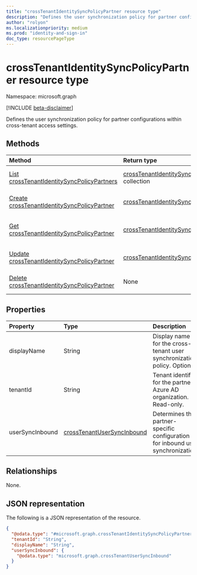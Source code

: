 ```yaml
---
title: "crossTenantIdentitySyncPolicyPartner resource type"
description: "Defines the user synchronization policy for partner configurations within cross-tenant access settings."
author: "rolyon"
ms.localizationpriority: medium
ms.prod: "identity-and-sign-in"
doc_type: resourcePageType
---
```


# crossTenantIdentitySyncPolicyPartner resource type

Namespace: microsoft.graph

[!INCLUDE [beta-disclaimer](../../includes/beta-disclaimer.md)]

Defines the user synchronization policy for partner configurations within cross-tenant access settings.

## Methods
|Method|Return type|Description|
|:---|:---|:---|
|[List crossTenantIdentitySyncPolicyPartners](../api/crosstenantaccesspolicyconfigurationpartner-list-identitysynchronization.md)|[crossTenantIdentitySyncPolicyPartner](../resources/crosstenantidentitysyncpolicypartner.md) collection|Get a list of the [crossTenantIdentitySyncPolicyPartner](../resources/crosstenantidentitysyncpolicypartner.md) objects and their properties.|
|[Create crossTenantIdentitySyncPolicyPartner](../api/crosstenantaccesspolicyconfigurationpartner-post-identitysynchronization.md)|[crossTenantIdentitySyncPolicyPartner](../resources/crosstenantidentitysyncpolicypartner.md)|Create a new [crossTenantIdentitySyncPolicyPartner](../resources/crosstenantidentitysyncpolicypartner.md) object.|
|[Get crossTenantIdentitySyncPolicyPartner](../api/crosstenantidentitysyncpolicypartner-get.md)|[crossTenantIdentitySyncPolicyPartner](../resources/crosstenantidentitysyncpolicypartner.md)|Read the properties and relationships of a [crossTenantIdentitySyncPolicyPartner](../resources/crosstenantidentitysyncpolicypartner.md) object.|
|[Update crossTenantIdentitySyncPolicyPartner](../api/crosstenantidentitysyncpolicypartner-update.md)|[crossTenantIdentitySyncPolicyPartner](../resources/crosstenantidentitysyncpolicypartner.md)|Update the properties of a [crossTenantIdentitySyncPolicyPartner](../resources/crosstenantidentitysyncpolicypartner.md) object.|
|[Delete crossTenantIdentitySyncPolicyPartner](../api/crosstenantaccesspolicyconfigurationpartner-delete-identitysynchronization.md)|None|Delete a [crossTenantIdentitySyncPolicyPartner](../resources/crosstenantidentitysyncpolicypartner.md) object.|

## Properties
|Property|Type|Description|
|:---|:---|:---|
|displayName|String|Display name for the cross-tenant user synchronization policy. Optional.|
|tenantId|String|Tenant identifier for the partner Azure AD organization. Read-only.|
|userSyncInbound|[crossTenantUserSyncInbound](../resources/crosstenantusersyncinbound.md)|Determines the partner-specific configuration for inbound user synchronization.|

## Relationships
None.

## JSON representation
The following is a JSON representation of the resource.
<!-- {
  "blockType": "resource",
  "keyProperty": "id",
  "@odata.type": "microsoft.graph.crossTenantIdentitySyncPolicyPartner",
  "openType": false
}
-->
``` json
{
  "@odata.type": "#microsoft.graph.crossTenantIdentitySyncPolicyPartner",
  "tenantId": "String",
  "displayName": "String",
  "userSyncInbound": {
    "@odata.type": "microsoft.graph.crossTenantUserSyncInbound"
  }
}
```

